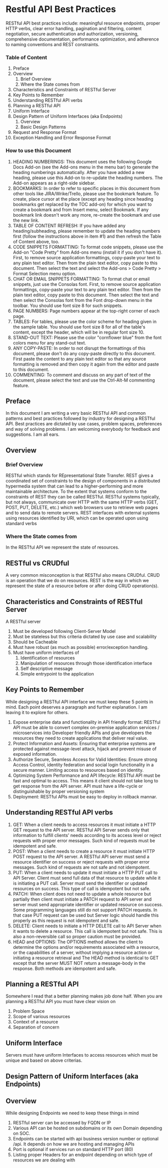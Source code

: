 # Restful API Best Practices

RESTful API best practices include: meaningful resource endpoints, proper HTTP verbs, clear error handling, pagination and filtering, content negotiation, secure authentication and authorization, versioning, comprehensive documentation, performance optimization, and adherence to naming conventions and REST constraints.

### Table of Content

1. Preface
2. Overview
    1. Brief Overview
    2. Where the State comes from
3. Characteristics and Constraints of RESTful Server
4. Key Points to Remember
5. Understanding RESTful API verbs
6. Planning a RESTful API
7. Uniform Interface
8. Design Pattern of Uniform Interfaces (aka Endpoints)
    1. Overview
    2. Basic Design Patterns
9. Request and Response Format
10. Exception Handling and Error Response Format



### How to use this Document

1. HEADING NUMBERINGS: This document uses the following Google Docs Add-on (see the Add-ons menu in the menu bar) to generate the heading numberings automatically. After you have added a new heading, please use this Add-on to re-update the heading numbers. The Add-on appears as a right-side sidebar.
2. BOOKMARKS: In order to refer to specific places in this document from other tools like JIRA/Wrike/Trello, please use the bookmark feature. To create, place cursor at the place (except any heading since heading bookmarks get replaced by the TOC add-on) for which you want to create a bookmark and from Insert menu, select Bookmark. If any bookmark  link doesn't work any more, re-create the bookmark and use the new link.
3. TABLE OF CONTENT REFRESH: If you have added any heading/subheading, please remember to update the heading numbers first (follow the instructions above in item #1) and then refresh the Table of Content above, too.
4. CODE SNIPPETS FORMATTING: To format code snippets, please use the Add-on "Code Pretty" from Add-ons menu (install it if you don't have it). First, to remove source application formattings,  copy-paste your text to any plain text editor. Then from the plain text editor, copy paste to this document. Then select the text and select the Add-ons > Code Pretty > Format Selection menu option.
5. CHAT OR EMAIL SNIPPETS FORMATTING: To format chat or email snippets, just use the Consolas font. First, to remove source application formattings,  copy-paste your text to any plain text editor. Then from the plain text editor, copy paste to this document. Then select the text and then select the Consolas font from the Font drop-down menu in the toolbar. You should use font size 8 for such snippets.
6. PAGE NUMBERS: Page numbers appear at the top-right corner of each page.
7. TABLES: For tables, please use the color scheme for heading given in the sample table. You should use font size 8 for all of the table's content, except the header, which will be in regular font size 10.
8. STAND-OUT TEXT: Please use the color "cornflower blue" from the font colors menu for any stand-out text.
9. ANY COPY-PASTE: In order to not disrupt the formattings of this document, please don't do any copy-paste directly to this document. First paste the content to any plain text editor so that any source formatting is removed and then copy it again from the editor and paste to this document.
10. COMMENTING: To comment and discuss on any part of text of the document, please select the text and use the Ctrl-Alt-M commenting feature.



## Preface

In this document I am writing a very basic RESTful API and  common patterns and best practices followed by industry for designing a RESTful API. Best practices are  dictated by use cases, problem spaces, preferences and way of solving problems. I am welcoming everybody for feedback and suggestions. I am all ears.



## Overview

### Brief Overview
RESTful which stands for REpresentational State Transfer. REST gives a coordinated set of constraints to the design of components in a distributed hypermedia system that can lead to a higher-performing and more maintainable architecture. To the extent that systems conform to the constraints of REST they can be called RESTful. RESTful systems typically, but not always, communicate over HTTP with the same HTTP verbs (GET, POST, PUT, DELETE, etc.) which web browsers use to retrieve web pages and to send data to remote servers. REST interfaces with external systems using resources identified by URI,  which can be operated upon using standard verbs

### Where the State comes from
In the RESTful API we represent the state of resources. 



## RESTful vs CRUDful
A very common misconception is that RESTful also means CRUDful. CRUD is an operation that we do on resources. REST is the way in which we represent the state of a resource before or after doing CRUD operation(s).



## Characteristics and Constraints of RESTful Server

A RESTful server 

1. Must be developed following Client-Server Model
2. Must be stateless but this criteria dictated by use case and scalability
3. Should be Cacheable
4. Must have robust (as much as possible) error/exception handling.
5. Must have uniform interfaces of
    1. Identification of resources
    2. Manipulation of resources through those identification interface
    3. Self descriptive message
    4. Simple entrypoint to the application



## Key Points to Remember

While designing a RESTful API interface we must keep these 5 points in mind. Each point deserves a paragraph and further explanation. I am leaving it  to explore for others.

1. Expose enterprise data and functionality in API friendly format:  RESTful API must be able to convert complex on-premise application services / microservices into Developer friendly APIs and give developers the resources they need to create applications that deliver real value.
2. Protect Information and Assets: Ensuring that enterprise systems are protected against message-level attack, hijack and prevent misuse of exposed information.
3. Authorize Secure, Seamless Access for Valid Identities: Ensure strong Access Control, identity federation and social login functionality in a secure manner. Limiting access to resources based on identity.
4. Optimizing System Performance and API lifecycle: RESTful API must be fast and optimal to access. This means it client should not take long  to get response from the API server. API must have a life-cycle or distinguishable by proper versioning system
5. Deployment: RESTful APIs must be easy to deploy in rollback mannar.



## Understanding RESTful API verbs 

1. GET:  When a client needs to access resources it must initiate a HTTP GET request to the API server. RESTful API Server sends only that information to fulfill clients' needs according to its access level or reject requests with proper error messages. Such kind of requests must be idempotent and safe.
2. POST:  When a client needs to create a resource it must initiate HTTP POST request to the API server. A RESTful API server must send a resource identifier  on success or reject requests with proper error messages. Such kind of requests are not safe and not idempotent.
3. PUT: When a client needs to update it must initiate a HTTP PUT call to API Server. Client must send full data of that resource to update while it is initiating a PUT call. Server must send the identifier or updated resources on success.  This type of call is idempotent but not safe.
4. PATCH: When client does not need to update a whole resource but partially then client must initiate a PATCH request to API server and server must send appropriate identifier or updated resource on success. Some programming languages still do not support PATCH requests. In that case PUT request can be used but Server logic should handle this properly as this request is not idempotent and safe.
5. DELETE: Client needs to initiate a HTTP DELETE call to API Server when it wants to delete a resource. This call is idempotent but not safe. This is also a non-reversible call so proper caution must be provided.
6. HEAD and OPTIONS: The OPTIONS method allows the client to determine the options and/or requirements associated with a resource, or the capabilities of a server, without implying a resource action or initiating a resource retrieval and The HEAD method is identical to GET except that the server MUST NOT return a message-body in the response. Both methods are idempotent and safe.



## Planning a RESTful API

Somewhere I read that a better planning makes job done half. When you are planning  a RESTful API  you must have clear vision on 

1. Problem Space
2. Scope of various resources
3. Context of a resource
4. Separation of concern


## Uniform Interface

Servers must have uniform Interfaces to access resources which must be unique and based on above criterias.



## Design Pattern of Uniform Interfaces (aka Endpoints)

## Overview

While designing Endpoints we need to keep these things in mind

1. RESTful server can be accessed by FQDN or IP
2. Various API can be hosted on subdomains or its own Domain depending on SOC.
3. Endpoints can be started with api business version number or optional /api. It depends on how we are hosting and managing APIs
4. Port is optional if services run on standard HTTP port (80)
5. Listing proper Headers for an endpoint depending on which type of resources we are dealing with


